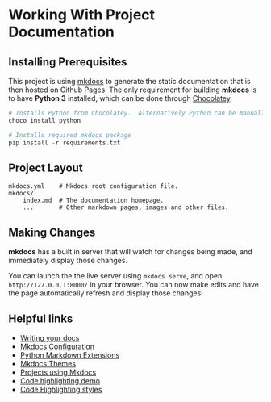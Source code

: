 # Working With Project Documentation

## Installing Prerequisites

This project is using [mkdocs](https://www.mkdocs.org) to generate the static documentation that is then hosted on Github Pages.  The only requirement for building **mkdocs** is to have **Python 3** installed, which can be done through [Chocolatey](https://community.chocolatey.org/packages/python).

```powershell
# Installs Python from Chocolatey.  Alternatively Python can be manually installed.
choco install python

# Installs required mkdocs package
pip install -r requirements.txt
```

## Project Layout

    mkdocs.yml    # Mkdocs root configuration file.
    mkdocs/
        index.md  # The documentation homepage.
        ...       # Other markdown pages, images and other files.

## Making Changes

**mkdocs** has a built in server that will watch for changes being made, and immediately display those changes.  

You can launch the the live server using `mkdocs serve`, and open `http://127.0.0.1:8000/` in your browser.  You can now make edits and have the page automatically refresh and display those changes!

## Helpful links

- [Writing your docs](https://www.mkdocs.org/user-guide/writing-your-docs)
- [Mkdocs Configuration](https://www.mkdocs.org/user-guide/configuration)
- [Python Markdown Extensions](https://python-markdown.github.io/extensions/)
- [Mkdocs Themes](https://github.com/mkdocs/mkdocs/wiki/MkDocs-Themes)
- [Projects using Mkdocs](https://github.com/mkdocs/mkdocs/wiki/MkDocs-Users)
- [Code highlighting demo](https://highlightjs.org/static/demo/)
- [Code Highlighting styles](https://github.com/highlightjs/highlight.js/tree/main/src/styles)
